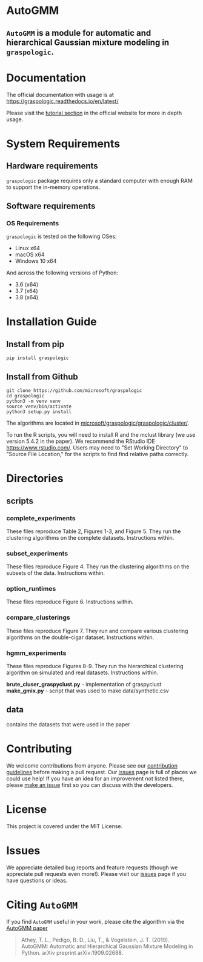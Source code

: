 # AutoGMM

## `AutoGMM` is a module for automatic and hierarchical Gaussian mixture modeling in `graspologic`.


# Documentation
The official documentation with usage is at https://graspologic.readthedocs.io/en/latest/

Please visit the [tutorial section](https://microsoft.github.io/graspologic/tutorials/clustering/autogmm.html) in the official website for more in depth usage.

# System Requirements
## Hardware requirements
`graspologic` package requires only a standard computer with enough RAM to support the in-memory operations.

## Software requirements
### OS Requirements
`graspologic` is tested on the following OSes:
- Linux x64
- macOS x64
- Windows 10 x64

And across the following versions of Python:
- 3.6 (x64)
- 3.7 (x64)
- 3.8 (x64)


# Installation Guide
## Install from pip
```
pip install graspologic
```

## Install from Github
```
git clone https://github.com/microsoft/graspologic
cd graspologic
python3 -m venv venv
source venv/bin/activate
python3 setup.py install
```

The algorithms are located in [microsoft/graspologic/graspologic/cluster/](https://github.com/microsoft/graspologic/tree/dev/graspologic/cluster).

To run the R scripts, you will need to install R and the mclust library (we use version 5.4.2 in the paper). We recommend the RStudio IDE https://www.rstudio.com/.
Users may need to "Set Working Directory" to "Source File Location," for the scripts to find find relative paths correctly.

# Directories
## scripts
### complete_experiments
These files reproduce Table 2, Figures 1-3, and Figure 5. They run the clustering algorithms on the complete datasets. Instructions within.

### subset_experiments
These files reproduce Figure 4. They run the clustering algorithms on the subsets of the data. Instructions within.

### option_runtimes
These files reproduce Figure 6. Instructions within.

### compare_clusterings
These files reproduce Figure 7. They run and compare various clustering algorithms on the double-cigar dataset. Instructions within.

### hgmm_experiments
These files reproduce Figures 8-9. They run the hierarchical clustering algorithm on simulated and real datasets. Instructions within.

**brute_cluser_graspyclust.py** - implementation of graspyclust \
**make_gmix.py** - script that was used to make data/synthetic.csv 

## data
contains the datasets that were used in the paper


# Contributing
We welcome contributions from anyone. Please see our [contribution guidelines](https://github.com/microsoft/graspologic/blob/dev/CONTRIBUTING.md) before making a pull request. Our
[issues](https://github.com/microsoft/graspologic/issues) page is full of places we could use help!
If you have an idea for an improvement not listed there, please
[make an issue](https://github.com/microsoft/graspologic/issues/new) first so you can discuss with the developers.

# License
This project is covered under the MIT License.

# Issues
We appreciate detailed bug reports and feature requests (though we appreciate pull requests even more!). Please visit our [issues](https://github.com/microsoft/graspologic/issues) page if you have questions or ideas.

# Citing `AutoGMM`
If you find `AutoGMM` useful in your work, please cite the algorithm via the [AutoGMM paper](https://arxiv.org/abs/1909.02688)

> Athey, T. L., Pedigo, B. D., Liu, T., & Vogelstein, J. T. (2019). AutoGMM: Automatic and Hierarchical Gaussian Mixture Modeling in Python. arXiv preprint arXiv:1909.02688.